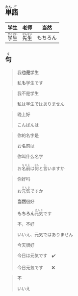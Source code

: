 ## <ruby><rb>単</rb><rt>たん</rt></ruby><ruby><rb>語</rb><rt>ご</rt></ruby>

| 学生                                        | 老师                                        | 当然     |
| ------------------------------------------- | ------------------------------------------- | -------- |
| <ruby>学<rt>がく</rt>生<rt>せい</rt></ruby> | <ruby>先<rt>せん</rt>生<rt>せい</rt></ruby> | もちろん |

## <ruby><rb>句</rb><rt>く</rt></ruby>

> 我**也是**学生
> 
> 私**も**学生です

> 我不是学生
> 
> 私は学生ではありません

> 晚上好
> 
> こんばんは

> 你的名字是
> 
> お名前は
> 
> 你叫什么名字
> 
> お<ruby><rb>名前</rb><rt>なまえ</rt></ruby>は<ruby><rb>何</rb><rt>なん</rt></ruby>と<ruby><rb>言</rb><rt>い</rt></ruby>いますか

> 你好吗
> 
> お<ruby><rb>元気</rb><rt>げんき</rt></ruby>ですか
> 
> **当然**很好
> 
> **もちろん**<ruby><rb>元気</rb><rt>げんき</rt></ruby>です
> 
> 不，不好
> 
> いいえ、元気ではありません
> 
> 今天很好
> 
> 今日は元気です　✔️
> 
> 今日元気です　　❌

> 不
> 
> いいえ
